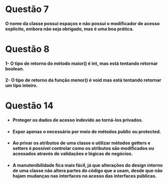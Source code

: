 # Questão 7
#### O nome da classe possui espaços e não possui o modificador de acesso explicito, embora não seja obrigado, mas é uma boa prática.

# Questão 8
#### 1- O tipo de retorno do método maior() é int, mas está tentando retornar boolean.
#### 2- O tipo de retorno da função menor() é void mas está tentando retornar um tipo inteiro.

# Questão 14
- #### Proteger os dados de acesso indevido ao torná-los privados.
- #### Expor apenas o necessário por meio de métodos public ou protected.
- #### Ao privar os atributos de uma classe e utilizar métodos getters e setters é possível controlar como os atributos são modificados ou acessados através de validações e lógicas de negócios.
- #### A manutenibilidade fica mais fácil, já que alterações do design interno de uma classe não altera partes do código que a usam, desde que não hajam mudanças nas interfaces no acesso das interfaces públicas.